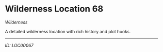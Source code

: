 # Wilderness Location 68

*Wilderness*

A detailed wilderness location with rich history and plot hooks.

---
*ID: LOC00067*